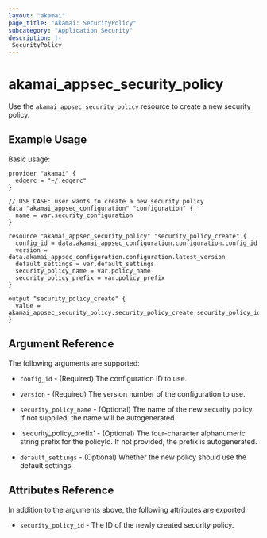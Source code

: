 ```yaml
---
layout: "akamai"
page_title: "Akamai: SecurityPolicy"
subcategory: "Application Security"
description: |-
 SecurityPolicy
---
```


# akamai_appsec_security_policy

Use the `akamai_appsec_security_policy` resource to create a new security policy.

## Example Usage

Basic usage:

```hcl
provider "akamai" {
  edgerc = "~/.edgerc"
}

// USE CASE: user wants to create a new security policy
data "akamai_appsec_configuration" "configuration" {
  name = var.security_configuration
}

resource "akamai_appsec_security_policy" "security_policy_create" {
  config_id = data.akamai_appsec_configuration.configuration.config_id
  version = data.akamai_appsec_configuration.configuration.latest_version
  default_settings = var.default_settings
  security_policy_name = var.policy_name
  security_policy_prefix = var.policy_prefix
}

output "security_policy_create" {
  value = akamai_appsec_security_policy.security_policy_create.security_policy_id
}
```

## Argument Reference

The following arguments are supported:

* `config_id` - (Required) The configuration ID to use.

* `version` - (Required) The version number of the configuration to use.

* `security_policy_name` - (Optional) The name of the new security policy. If not supplied, the name will be autogenerated.

* `security_policy_prefix' - (Optional) The four-character alphanumeric string prefix for the policyId. If not provided, the prefix is autogenerated.

* `default_settings` - (Optional) Whether the new policy should use the default settings.

## Attributes Reference

In addition to the arguments above, the following attributes are exported:

* `security_policy_id` - The ID of the newly created security policy.

